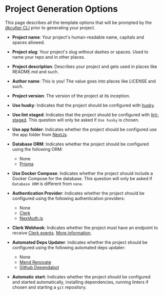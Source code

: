 # Project Generation Options

This page describes all the template options that will be prompted by the [dkcutter CLI](https://github.com/ncontiero/dkcutter) prior to generating your project.

- **Project name**: Your project's human-readable name, capitals and spaces allowed.

- **Project slug**: Your project's slug without dashes or spaces. Used to name your repo and in other places.

- **Project description**: Describes your project and gets used in places like README.md and such.

- **Author name**: This is you! The value goes into places like LICENSE and such.

- **Project version**: The version of the project at its inception.

- **Use husky**: Indicates that the project should be configured with [husky](https://typicode.github.io/husky/).

- **Use lint staged**: Indicates that the project should be configured with [lint-staged](https://github.com/okonet/lint-staged). This question will only be asked if `Use husky` is chosen.

- **Use app folder**: Indicates whether the project should be configured use the app folder from [NextJs](https://nextjs.org/docs/app).

- **Database ORM**: Indicates whether the project should be configured using the following ORM:
  - None
  - [Prisma](https://www.prisma.io/)

- **Use Docker Compose**: Indicates whether the project should include a Docker Compose for the database. This question will only be asked if `Database ORM` is different from `none`.

- **Authentication Provider**: Indicates whether the project should be configured using the following authentication providers:
  - None
  - [Clerk](https://clerk.com/)
  - [NextAuth.js](https://next-auth.js.org/)

- **Clerk Webhook**: Indicates whether the project must have an endpoint to receive [Clerk events](https://clerk.com/docs/integrations/webhooks#supported-webhook-events). [More information](https://clerk.com/docs/users/sync-data#sync-clerk-data-to-your-backend-with-webhooks).

- **Automated Deps Updater**: Indicates whether the project should be configured using the following automated deps updater:
  - None
  - [Mend Renovate](https://docs.renovatebot.com/)
  - [Github Dependabot](https://docs.github.com/code-security/dependabot/dependabot-version-updates/configuration-options-for-the-dependabot.yml-file)

- **Automatic start**: Indicates whether the project should be configured and started automatically, installing dependencies, running linters if chosen and starting a `git` repository.
